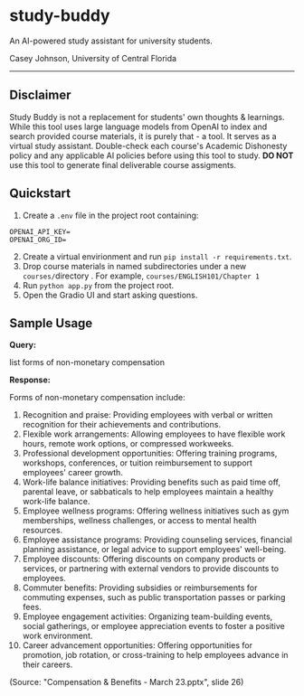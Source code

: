 # study-buddy
An AI-powered study assistant for university students.

Casey Johnson, University of Central Florida

---

## Disclaimer

Study Buddy is not a replacement for students' own thoughts & learnings. While this tool uses large language models from OpenAI to index and search provided course materials, it is purely that - a tool. It serves as a virtual study assistant. Double-check each course's Academic Dishonesty policy and any applicable AI policies before using this tool to study. **DO NOT** use this tool to generate final deliverable course assigments.

## Quickstart

1. Create a `.env` file in the project root containing:
```
OPENAI_API_KEY=
OPENAI_ORG_ID=
```
2. Create a virtual envirionment and run `pip install -r requirements.txt`.
3. Drop course materials in named subdirectories under a new `courses/`directory . For example, `courses/ENGLISH101/Chapter 1`
4. Run `python app.py` from the project root.
5. Open the Gradio UI and start asking questions.

## Sample Usage

**Query:**

list forms of non-monetary compensation

**Response:**

Forms of non-monetary compensation include:
1. Recognition and praise: Providing employees with verbal or written recognition for their achievements and contributions.
2. Flexible work arrangements: Allowing employees to have flexible work hours, remote work options, or compressed workweeks.
3. Professional development opportunities: Offering training programs, workshops, conferences, or tuition reimbursement to support employees' career growth.
4. Work-life balance initiatives: Providing benefits such as paid time off, parental leave, or sabbaticals to help employees maintain a healthy work-life balance.
5. Employee wellness programs: Offering wellness initiatives such as gym memberships, wellness challenges, or access to mental health resources.
6. Employee assistance programs: Providing counseling services, financial planning assistance, or legal advice to support employees' well-being.
7. Employee discounts: Offering discounts on company products or services, or partnering with external vendors to provide discounts to employees.
8. Commuter benefits: Providing subsidies or reimbursements for commuting expenses, such as public transportation passes or parking fees.
9. Employee engagement activities: Organizing team-building events, social gatherings, or employee appreciation events to foster a positive work environment.
10. Career advancement opportunities: Offering opportunities for promotion, job rotation, or cross-training to help employees advance in their careers.

(Source: "Compensation & Benefits - March 23.pptx", slide 26)
